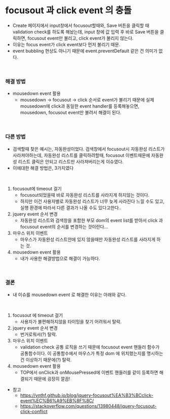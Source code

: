 # focusout 과 click event 의 충돌

- Create 페이지에서 input창에서 focusout할때와, Save 버튼을 클릭할 때 validation check를 하도록 해놨는데,
input 창에 값 입력 후 바로 Save 버튼을 클릭하면, focusout event만 불리고, click event가 불리지 않는다.
- 이유는 focus event가 click event보다 먼저 불리기 때문. 
- event bubbling 현상도 아니기 때문에 event.preventDefault 같은 건 의미가 없다. 

<br>

### 해결 방법
- mousedown event 활용
  - mousedown -> focusout -> click 순서로 event가 불리기 때문에 실제 mousedown에 click과 동일한 event handler를 등록해놓으면, 
    mousedown, focusout event만 불려서 해결이 된다.
    
<br>

### 다른 방법
- 검색할때 찾은 예시는, 자동완성이었다. 검색창에서 focusout시 자동완성 리스트가 사라져야하는데, 자동완성 리스트를 클릭하려할때, focusout 이벤트때문에 자동완성 리스트 클릭은 안되고 리스트만 사라져버리는게 이슈였다.
- 이에대한 해결 방법은, 3가지였다

<br>

1. focusout에 timeout 걸기
   - focusout되었을때 바로 자동완성 리스트를 사라지게 하지않는 것이다.
   - 하지만 이건 사용자별로 자동완성 리스트가 너무 늦게 사라진다 느낄 수도 있고, 실행 환경에 따라서 다른 결과가 나올 수도 있다고한다..
2. jquery event 순서 변경
   - 자동완성 리스트와 검색창을 포함한 부모 dom의 event list를 받아서 click 과 focusout event의 순서를 변경하는 것이란다...
3. 마우스 위치 이벤트
   - 마우스가 자동완성 리스트안에 있지 않을때만 자동완성 리스트를 사라지게 하는 것. 
4. mousedown event 활용
   - 내가 사용한 해결방법으로 해결이 가능하다.
  
<br>

### 결론
- 내 이슈를 mousedown event 로 해결한 이유는 아래와 같다.

<br>

1. focusout 에 timeout 걸기
   - 사용자가 불편해하지않을 타이밍을 찾기 어려워서 탈락.
2. jquery event 순서 변경
   - 번거로워서(?) 탈락.
3. 마우스 위치 이벤트
   - validation check 공통 로직을 쓰기 때문에 focusout event 핸들러 함수가 공통함수이다.
이 공통함수에서 마우스가 특정 dom 에 위치했는지를 명시하는건 이상하기 때문에(?) 탈락.
4. mousedown event 활용
   - TOP에서 onClick과 onMousePressed에 이벤트 핸들러를 같이 등록하면 해결되기 때문에 굉장히 깔끔!



- 참고
  - https://vnthf.github.io/blog/jquery-focusout%EA%B3%BCclick-event%EC%B6%A9%EB%8F%8C/
  - https://stackoverflow.com/questions/13980448/jquery-focusout-click-conflict

